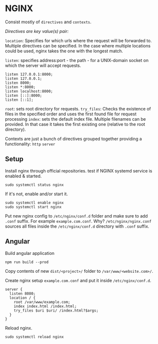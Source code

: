 # NGINX

Consist mostly of `directives` and `contexts`.

*Directives are key value(s) pair:*

`location`: Specifies for which urls where the request will be forwarded to.
Multiple directives can be specified. In the case where multiple locations
could be used, nginx takes the one with the longest match.

`listen`: specifies address:port - the path - for a UNIX-domain socket on which the server will accept requests.
``` nginx
listen 127.0.0.1:8000;
listen 127.0.0.1;
listen 8000;
listen *:8000;
listen localhost:8000;
listen [::]:8000;
listen [::1];
```

`root`: sets root directory for requests.
`try_files`: Checks the existence of files in the specified order and uses the first found file for request processing
`index`: sets the default index file. Multiple filenames can be provided. 
In that case it takes the first existing one (relative to the root directory).

Contexts are just a bunch of directives grouped together providing a functionality:
`http`
`server`

## Setup
Install nginx through official repositories.
test if NGINX systemd service is enabled & started.
```
sudo systemctl status nginx
```

If it's not, enable and/or start it.
```
sudo systemctl enable nginx
sudo systemctl start nginx
```

Put new nginx config to `/etc/nginx/conf.d` folder and make sure to add `.conf` suffix.
For example `example.com.conf`. Why? `/etc/nginx/nginx.conf` sources all files inside
the `/etc/nginx/conf.d` directory with `.conf` suffix.

## Angular

Build angular application
```
npm run build --prod
```

Copy contents of new `dist/<project>/` folder to `/var/www/<website.com>/`.

Create nginx setup `example.com.conf` and put it inside `/etc/nginx/conf.d`.
```
server {
  listen 8080;
  location / {
    root /var/www/example.com;
    index index.html /index.html;
    try_files $uri $uri/ /index.html?$args;
  }
}
```


Reload nginx.
```
sudo systemctl reload nginx
```
